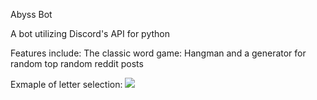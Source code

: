 Abyss Bot

A bot utilizing Discord's API for python

Features include: The classic word game: Hangman and a generator for random top random reddit posts

Exmaple of letter selection:
![](https://github.com/davidlee49/abyss_bot/blob/main/Hangman/hangman%20loss.gif)
